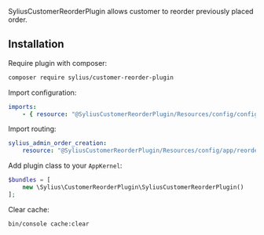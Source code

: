 SyliusCustomerReorderPlugin allows customer to reorder previously placed order.

## Installation

Require plugin with composer:

```bash
composer require sylius/customer-reorder-plugin
```

Import configuration:

```yaml
imports:
    - { resource: "@SyliusCustomerReorderPlugin/Resources/config/config.yml" }
```

Import routing:

````yaml
sylius_admin_order_creation:
    resource: "@SyliusCustomerReorderPlugin/Resources/config/app/reorder_routing.yml"
````

Add plugin class to your `AppKernel`:

```php
$bundles = [
    new \Sylius\CustomerReorderPlugin\SyliusCustomerReorderPlugin()
];
```

Clear cache:

```bash
bin/console cache:clear
```
